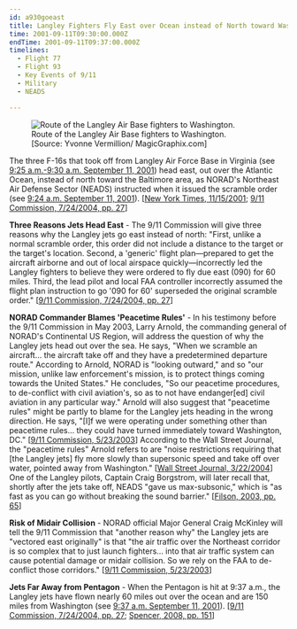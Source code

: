```yaml
---
id: a930goeast
title: Langley Fighters Fly East over Ocean instead of North toward Washington
time: 2001-09-11T09:30:00.000Z
endTime: 2001-09-11T09:37:00.000Z
timelines:
  - Flight 77
  - Flight 93
  - Key Events of 9/11
  - Military
  - NEADS

---
```


<figure class="image">
  <img alt="Route of the Langley Air Base fighters to Washington." src="//i2.wp.com/cdn.historycommons.org/images/events/313_langley_route2050081722-9074.jpg" />
  <figcaption>Route of the Langley Air Base fighters to Washington.<br>[Source: Yvonne Vermillion/ MagicGraphix.com]</figcaption>
</figure>

The three F-16s that took off from Langley Air Force Base in Virginia (see [9:25 a.m.-9:30 a.m. September 11, 2001](/timeline/#a930langleylaunch)) head east, out over the Atlantic Ocean, instead of north toward the Baltimore area, as NORAD's Northeast Air Defense Sector (NEADS) instructed when it issued the scramble order (see [9:24 a.m. September 11, 2001](/timeline/#a924langleyscramble)). [[New York Times, 11/15/2001][1]; [9/11 Commission, 7/24/2004, pp. 27][2]]

**Three Reasons Jets Head East** - The 9/11 Commission will give three reasons why the Langley jets go east instead of north: "First, unlike a normal scramble order, this order did not include a distance to the target or the target's location. Second, a 'generic' flight plan—prepared to get the aircraft airborne and out of local airspace quickly—incorrectly led the Langley fighters to believe they were ordered to fly due east (090) for 60 miles. Third, the lead pilot and local FAA controller incorrectly assumed the flight plan instruction to go '090 for 60' superseded the original scramble order." [[9/11 Commission, 7/24/2004, pp. 27][2]]

**NORAD Commander Blames 'Peacetime Rules'** - In his testimony before the 9/11 Commission in May 2003, Larry Arnold, the commanding general of NORAD's Continental US Region, will address the question of why the Langley jets head out over the sea. He says, "When we scramble an aircraft… the aircraft take off and they have a predetermined departure route." According to Arnold, NORAD is "looking outward," and so "our mission, unlike law enforcement's mission, is to protect things coming towards the United States." He concludes, "So our peacetime procedures, to de-conflict with civil aviation's, so as to not have endanger[ed] civil aviation in any particular way." Arnold will also suggest that "peacetime rules" might be partly to blame for the Langley jets heading in the wrong direction. He says, "[I]f we were operating under something other than peacetime rules… they could have turned immediately toward Washington, DC." [[9/11 Commission, 5/23/2003][3]] According to the Wall Street Journal, the "peacetime rules" Arnold refers to are "noise restrictions requiring that [the Langley jets] fly more slowly than supersonic speed and take off over water, pointed away from Washington." [[Wall Street Journal, 3/22/2004][4]] One of the Langley pilots, Captain Craig Borgstrom, will later recall that, shortly after the jets take off, NEADS "gave us max-subsonic," which is "as fast as you can go without breaking the sound barrier." [[Filson, 2003, pp. 65][5]]

**Risk of Midair Collision** - NORAD official Major General Craig McKinley will tell the 9/11 Commission that "another reason why" the Langley jets are "vectored east originally" is that "the air traffic over the Northeast corridor is so complex that to just launch fighters… into that air traffic system can cause potential damage or midair collision. So we rely on the FAA to de-conflict those corridors." [[9/11 Commission, 5/23/2003][3]]

**Jets Far Away from Pentagon** - When the Pentagon is hit at 9:37 a.m., the Langley jets have flown nearly 60 miles out over the ocean and are 150 miles from Washington (see [9:37 a.m. September 11, 2001](/timeline/#a937langleyshort)). [[9/11 Commission, 7/24/2004, pp. 27][2]; [Spencer, 2008, pp. 151][6]]

[1]: https://www.nytimes.com/2001/11/15/us/nation-challenged-hijacking-2-pilots-praise-passengers-who-fought-hijackers.html
[2]: https://web.archive.org/web/20041020144854/http://www.decloah.com/mirrors/9-11/911_Report.txt
[3]: https://www.9-11commission.gov/archive/hearing2/9-11Commission_Hearing_2003-05-23.htm
[4]: http://opprop911.no/wp-content/uploads/2010/08/9-11-Government-Inconsitencies.pdf
[5]: https://www.amazon.com/Air-War-Over-America-Defense/dp/061512416X
[6]: https://www.amazon.com/Touching-History-Untold-Unfolded-America/dp/1416559256
